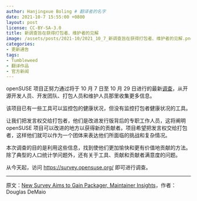 ```yaml
---
author: Hanjingxue Boling # 翻译者的名字
date: 2021-10-7 15:55:00 +0800
layout: post
license: CC-BY-SA-3.0
title: 新调查旨在获得打包者、维护者的见解
image: /assets/posts/2021-10/2021_10_7_新调查旨在获得打包者、维护者的见解.png
categories:
- 更新通告
tags:
- Tumbleweed
- 翻译作品
- 官方新闻
---
```


openSUSE 项目正努力通过将于 10 月 7 日至 10 月 29 日进行的最新[调查](https://survey.opensuse.org/)，从开源开发人员、开发团队、打包人员和维护人员那里收集更多信息。

该项目已有一些工具可以监控包的健康状况，但没有监控打包者健康状况的工具。

让我们把发言权交给打包者，他们是改进发行版背后的专职工作人员，这将阐明 openSUSE 项目可以改进的地方以获得新的贡献者。项目希望把发言权交给打包者，这样他们就可以作为一个团体来表达他们所面临的挑战和复杂情况。

本次调查的目的是利用这些信息，找到使他们更加愉快和更有价值地贡献的方法。除了典型的人口统计学问题外，还有关于工具、贡献和贡献者满意度的问题。

从今天起，访问 https://survey.opensuse.org/ 即可进行调查。

------

原文：[New Survey Aims to Gain Packager, Maintainer Insights](https://news.opensuse.org/2021/10/07/new-survey-aims-to-gain-pack-main-insights/)，作者：Douglas DeMaio